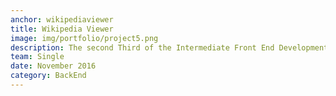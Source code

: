 ```yaml
---
anchor: wikipediaviewer
title: Wikipedia Viewer
image: img/portfolio/project5.png
description: The second Third of the Intermediate Front End Development Project's section, The live demo and source code can be found <a href="http://codepen.io/davidsanchez96/pen/qqVvdO">here</a>. You can make a random search or search by input. Using Bootstrap framework, jQuery & APIs.
team: Single
date: November 2016
category: BackEnd
---
```

